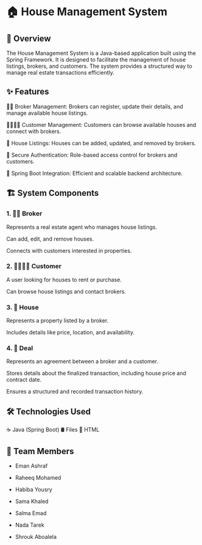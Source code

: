 # 🏠 House Management System



## 📌 Overview

The House Management System is a Java-based application built using the Spring Framework. It is designed to facilitate the management of house listings, brokers, and customers. The system provides a structured way to manage real estate transactions efficiently.

## ✨ Features

👨‍💼 Broker Management: Brokers can register, update their details, and manage available house listings.

👨‍👩‍👧‍👦 Customer Management: Customers can browse available houses and connect with brokers.

🏡 House Listings: Houses can be added, updated, and removed by brokers.

🔐 Secure Authentication: Role-based access control for brokers and customers.

🚀 Spring Boot Integration: Efficient and scalable backend architecture.

## 🏗️ System Components

### 1. 👨‍💼 Broker

Represents a real estate agent who manages house listings.

Can add, edit, and remove houses.

Connects with customers interested in properties.

### 2. 👨‍👩‍👧‍👦 Customer

A user looking for houses to rent or purchase.

Can browse house listings and contact brokers.

### 3. 🏡 House

Represents a property listed by a broker.

Includes details like price, location, and availability.

### 4. 📜 Deal

Represents an agreement between a broker and a customer.

Stores details about the finalized transaction, including house price and contract date.

Ensures a structured and recorded transaction history.

## 🛠️ Technologies Used

☕ Java (Spring Boot)
🛢️ Files
🎨 HTML

## 👥 Team Members

* Eman Ashraf

* Raheeq Mohamed

* Habiba Yousry

* Sama Khaled

* Salma Emad

* Nada Tarek

* Shrouk Aboalela
